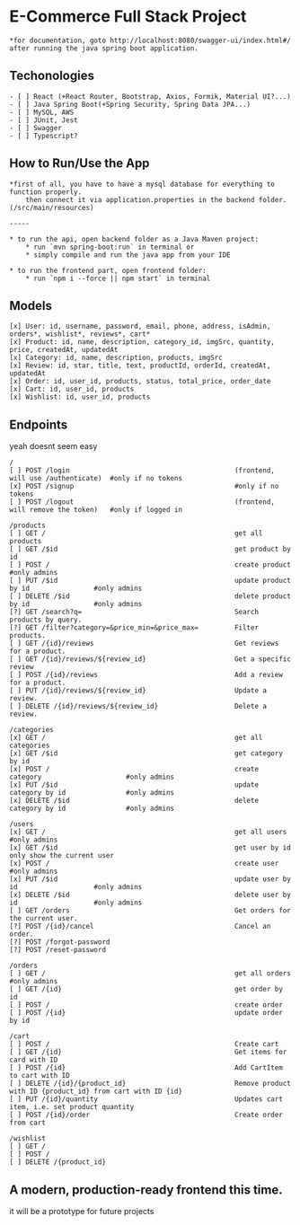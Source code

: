 # E-Commerce Full Stack Project 
    *for documentation, goto http://localhost:8080/swagger-ui/index.html#/ after running the java spring boot application.

## Techonologies
    - [ ] React (+React Router, Bootstrap, Axios, Formik, Material UI?...) 
    - [ ] Java Spring Boot(+Spring Security, Spring Data JPA...)
    - [ ] MySQL, AWS
    - [ ] JUnit, Jest
    - [ ] Swagger
    - [ ] Typescript?

## How to Run/Use the App
    *first of all, you have to have a mysql database for everything to function properly.
        then connect it via application.properties in the backend folder.(/src/main/resources)
    
    -----

    * to run the api, open backend folder as a Java Maven project:
        * run `mvn spring-boot:run` in terminal or
        * simply compile and run the java app from your IDE
    
    * to run the frontend part, open frontend folder:
        * run `npm i --force || npm start` in terminal

## Models
    [x] User: id, username, password, email, phone, address, isAdmin, orders*, wishlist*, reviews*, cart*
    [x] Product: id, name, description, category_id, imgSrc, quantity, price, createdAt, updatedAt
    [x] Category: id, name, description, products, imgSrc
    [x] Review: id, star, title, text, productId, orderId, createdAt, updatedAt
    [x] Order: id, user_id, products, status, total_price, order_date
    [x] Cart: id, user_id, products
    [x] Wishlist: id, user_id, products

## Endpoints
yeah doesnt seem easy

    /
    [ ] POST /login                                         (frontend, will use /authenticate)  #only if no tokens
    [x] POST /signup                                        #only if no tokens
    [ ] POST /logout                                        (frontend, will remove the token)   #only if logged in

    /products
    [ ] GET /                                               get all products
    [ ] GET /$id                                            get product by id
    [ ] POST /                                              create product                      #only admins
    [ ] PUT /$id                                            update product by id                #only admins
    [ ] DELETE /$id                                         delete product by id                #only admins
    [?] GET /search?q=                                      Search products by query.
    [?] GET /filter?category=&price_min=&price_max=         Filter products.
    [ ] GET /{id}/reviews                                   Get reviews for a product.
    [ ] GET /{id}/reviews/${review_id}                      Get a specific review
    [ ] POST /{id}/reviews                                  Add a review for a product.
    [ ] PUT /{id}/reviews/${review_id}                      Update a review.
    [ ] DELETE /{id}/reviews/${review_id}                   Delete a review.

    /categories
    [x] GET /                                               get all categories
    [x] GET /$id                                            get category by id
    [x] POST /                                              create category                     #only admins
    [x] PUT /$id                                            update category by id               #only admins
    [x] DELETE /$id                                         delete category by id               #only admins

    /users
    [x] GET /                                               get all users                       #only admins
    [x] GET /$id                                            get user by id                      only show the current user
    [x] POST /                                              create user                         #only admins
    [x] PUT /$id                                            update user by id                   #only admins
    [x] DELETE /$id                                         delete user by id                   #only admins
    [ ] GET /orders                                         Get orders for the current user.
    [?] POST /{id}/cancel                                   Cancel an order.
    [?] POST /forgot-password
    [?] POST /reset-password

    /orders
    [ ] GET /                                               get all orders                      #only admins
    [ ] GET /{id}                                           get order by id
    [ ] POST /                                              create order
    [ ] POST /{id}                                          update order by id 

    /cart
    [ ] POST /                                              Create cart
    [ ] GET /{id}                                           Get items for card with ID
    [ ] POST /{id}                                          Add CartItem to cart with ID
    [ ] DELETE /{id}/{product_id}                           Remove product with ID {product_id} from cart with ID {id}
    [ ] PUT /{id}/quantity                                  Updates cart item, i.e. set product quantity
    [ ] POST /{id}/order                                    Create order from cart

    /wishlist
    [ ] GET /
    [ ] POST /
    [ ] DELETE /{product_id}


## A modern, production-ready frontend this time.
it will be a prototype for future projects